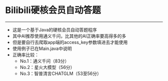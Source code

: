 # Bilibili硬核会员自动答题

---

* 这是一个基于Java的硬核会员自动答题程序
* 其中AI推荐使用通义千问，比其他的AI正确率要高得多的多
* 但是要自行去爬取app端的access_key参数填进去才能使用
* 使用例子已在Main.java中说明
* 正确率比较：
  * No.1：通义千问（83分）
  * No.2：星火大模型（56分）
  * No.3：智普清言CHATGLM（53至56分）